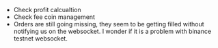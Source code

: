 * Check profit calcualtion
* Check fee coin management
* Orders are still going missing, they seem to be getting filled without notifying us on the websocket.
  I wonder if it is a problem with binance testnet websocket.
